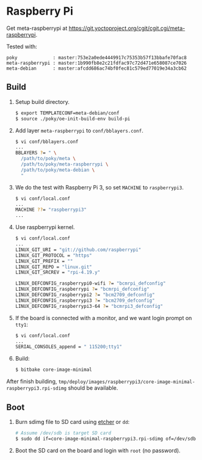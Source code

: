 Raspberry Pi
============
Get meta-raspberrypi at <https://git.yoctoproject.org/cgit/cgit.cgi/meta-raspberrypi>.

Tested with:
```
poky             : master:753e2a0ede4449917c75353b57f13bbafe70fac8
meta-raspberrypi : master:1b990fb8e2c21fdfac97c72d471e658087ce7026
meta-debian      : master:afcdd686ac74bf0fec81c579ed77019e34a3cb62
```

Build
-----
1. Setup build directory.
   ```sh
   $ export TEMPLATECONF=meta-debian/conf
   $ source ./poky/oe-init-build-env build-pi
   ```

2. Add layer `meta-raspberrypi` to `conf/bblayers.conf`.
   ```sh
   $ vi conf/bblayers.conf
   ...
   BBLAYERS ?= " \
     /path/to/poky/meta \
     /path/to/poky/meta-raspberrypi \
     /path/to/poky/meta-debian \
     "
   ```

3. We do the test with Raspberry Pi 3, so set `MACHINE` to `raspberrypi3`.
   ```sh
   $ vi conf/local.conf
   ...
   MACHINE ??= "raspberrypi3"
   ...
   ```

4. Use raspberrypi kernel.
   ```sh
   $ vi conf/local.conf
   ...
   LINUX_GIT_URI = "git://github.com/raspberrypi"
   LINUX_GIT_PROTOCOL = "https"
   LINUX_GIT_PREFIX = ""
   LINUX_GIT_REPO = "linux.git"
   LINUX_GIT_SRCREV = "rpi-4.19.y"

   LINUX_DEFCONFIG_raspberrypi0-wifi ?= "bcmrpi_defconfig"
   LINUX_DEFCONFIG_raspberrypi ?= "bcmrpi_defconfig"
   LINUX_DEFCONFIG_raspberrypi2 ?= "bcm2709_defconfig"
   LINUX_DEFCONFIG_raspberrypi3 ?= "bcm2709_defconfig"
   LINUX_DEFCONFIG_raspberrypi3-64 ?= "bcmrpi3_defconfig"
   ```

5. If the board is connected with a monitor, and we want login prompt on `tty1`:
   ```sh
   $ vi conf/local.conf
   ...
   SERIAL_CONSOLES_append = " 115200;tty1"
   ```

6. Build:
   ```sh
   $ bitbake core-image-minimal
   ```

After finish building, `tmp/deploy/images/raspberrypi3/core-image-minimal-raspberrypi3.rpi-sdimg` should be available.

Boot
----
1. Burn sdimg file to SD card using [etcher](https://www.balena.io/etcher/) or `dd`:
   ```sh
   # Assume /dev/sdb is target SD card
   $ sudo dd if=core-image-minimal-raspberrypi3.rpi-sdimg of=/dev/sdb
   ```

2. Boot the SD card on the board and login with `root` (no password).
